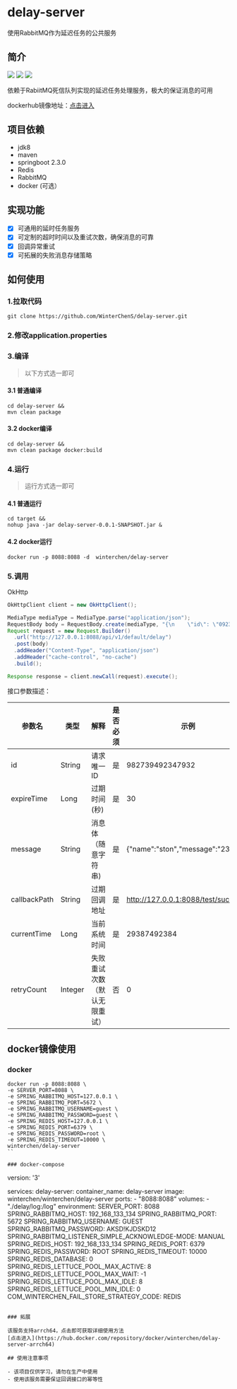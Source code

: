 # delay-server
使用RabbitMQ作为延迟任务的公共服务

## 简介

![](https://img.shields.io/badge/springboot-2.3.0-green)  ![](https://img.shields.io/badge/license-Apache%202-blue) ![](https://img.shields.io/badge/docker--image-1.0.0-orange)

依赖于RabiitMQ死信队列实现的延迟任务处理服务，极大的保证消息的可用

dockerhub镜像地址：[点击进入](https://hub.docker.com/repository/docker/winterchen/delay-server)


## 项目依赖

- jdk8
- maven
- springboot 2.3.0
- Redis
- RabbitMQ
- docker (可选）

## 实现功能

- [X] 可通用的延时任务服务
- [X] 可定制的超时时间以及重试次数，确保消息的可靠
- [X] 回调异常重试
- [X] 可拓展的失败消息存储策略

## 如何使用

### 1.拉取代码
```
git clone https://github.com/WinterChenS/delay-server.git
```

### 2.修改application.properties

### 3.编译

> 以下方式选一即可

#### 3.1 普通编译

```
cd delay-server &&
mvn clean package
```

#### 3.2 docker编译

```
cd delay-server &&
mvn clean package docker:build
```

### 4.运行

> 运行方式选一即可

#### 4.1 普通运行
```
cd target &&
nohup java -jar delay-server-0.0.1-SNAPSHOT.jar &
```

#### 4.2 docker运行

```
docker run -p 8088:8088 -d  winterchen/delay-server
```


### 5.调用

OkHttp
```java
OkHttpClient client = new OkHttpClient();

MediaType mediaType = MediaType.parse("application/json");
RequestBody body = RequestBody.create(mediaType, "{\n    \"id\": \"0923840293429384023\",\n    \"expireTime\": 3,\n    \"message\": \"hello\",\n    \"callbackPath\": \"http://127.0.0.1:8088/test/success\",\n    \"currentTime\": 29387492384,\n    \"retryCount\": 3\n}");
Request request = new Request.Builder()
  .url("http://127.0.0.1:8088/api/v1/default/delay")
  .post(body)
  .addHeader("Content-Type", "application/json")
  .addHeader("cache-control", "no-cache")
  .build();

Response response = client.newCall(request).execute();
```
接口参数描述：

参数名 | 类型| 解释 | 是否必须 | 示例
---|---|---|---|---
id | String | 请求唯一ID | 是 | 982739492347932
expireTime | Long | 过期时间(秒) | 是 | 30
message | String | 消息体（随意字符串) | 是 | {"name":"ston","message":"23424"}
callbackPath | String | 过期回调地址 | 是 | http://127.0.0.1:8088/test/success
currentTime | Long | 当前系统时间 | 是 | 29387492384
retryCount | Integer | 失败重试次数（默认无限重试）| 否 | 0


## docker镜像使用

### docker

```
docker run -p 8088:8088 \
-e SERVER_PORT=8088 \
-e SPRING_RABBITMQ_HOST=127.0.0.1 \
-e SPRING_RABBITMQ_PORT=5672 \
-e SPRING_RABBITMQ_USERNAME=guest \
-e SPRING_RABBITMQ_PASSWORD=guest \
-e SPRING_REDIS_HOST=127.0.0.1 \
-e SPRING_REDIS_PORT=6379 \
-e SPRING_REDIS_PASSWORD=root \
-e SPRING_REDIS_TIMEOUT=10000 \
winterchen/delay-server
``

### docker-compose

```
version: '3'

services:
  delay-server:
    container_name: delay-server
    image: winterchen/winterchen/delay-server
    ports:
      - "8088:8088"
    volumes:
      - "./delay/log:/log"
    environment:
      SERVER_PORT: 8088
      SPRING_RABBITMQ_HOST: 192_168_133_134
      SPRING_RABBITMQ_PORT: 5672
      SPRING_RABBITMQ_USERNAME: GUEST
      SPRING_RABBITMQ_PASSWORD: AKSD!KJDSKD12
      SPRING_RABBITMQ_LISTENER_SIMPLE_ACKNOWLEDGE-MODE: MANUAL
      SPRING_REDIS_HOST: 192_168_133_134
      SPRING_REDIS_PORT: 6379
      SPRING_REDIS_PASSWORD: ROOT
      SPRING_REDIS_TIMEOUT: 10000
      SPRING_REDIS_DATABASE: 0
      SPRING_REDIS_LETTUCE_POOL_MAX_ACTIVE: 8
      SPRING_REDIS_LETTUCE_POOL_MAX_WAIT: -1
      SPRING_REDIS_LETTUCE_POOL_MAX_IDLE: 8
      SPRING_REDIS_LETTUCE_POOL_MIN_IDLE: 0
      COM_WINTERCHEN_FAIL_STORE_STRATEGY_CODE: REDIS
```

### 拓展

该服务支持arrch64，点击即可获取详细使用方法
[点击进入](https://hub.docker.com/repository/docker/winterchen/delay-server-arrch64)

## 使用注意事项

- 该项目仅供学习，请勿在生产中使用
- 使用该服务需要保证回调接口的幂等性


